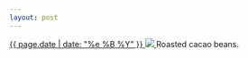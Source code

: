 ```yaml
---
layout: post
---
```


<p>
  <a href="/222">
    <time>{{ page.date | date: "%e %B %Y" }}</time>
    <img src="https://s3.amazonaws.com/life.aaronjgreenberg.com/222.jpg">
  </a>
  Roasted cacao beans.
</p>
